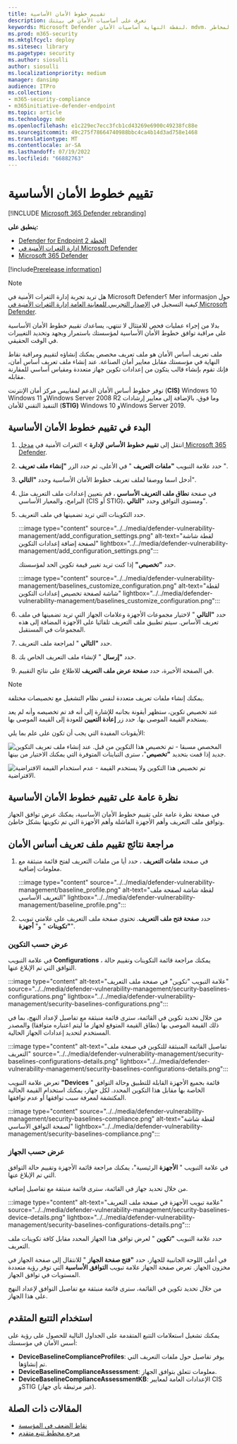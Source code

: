 ```yaml
---
title: تقييم خطوط الأمان الأساسية
description: تعرف على أساسيات الأمان في بيئتك
keywords: Microsoft Defender لنقطة النهاية أساسيات الأمان، mdvm، إدارة الثغرات الأمنية & المخاطر
ms.prod: m365-security
ms.mktglfcycl: deploy
ms.sitesec: library
ms.pagetype: security
ms.author: siosulli
author: siosulli
ms.localizationpriority: medium
manager: dansimp
audience: ITPro
ms.collection:
- m365-security-compliance
- m365initiative-defender-endpoint
ms.topic: article
ms.technology: mde
ms.openlocfilehash: e1c229ec7ecc3fcb1cd43269e6900c49238fc88e
ms.sourcegitcommit: 49c275f78664740988bbc4ca4b14d3ad758e1468
ms.translationtype: MT
ms.contentlocale: ar-SA
ms.lasthandoff: 07/19/2022
ms.locfileid: "66882763"
---
```

# <a name="security-baselines-assessment"></a>تقييم خطوط الأمان الأساسية

[!INCLUDE [Microsoft 365 Defender rebranding](../../includes/microsoft-defender.md)]

**ينطبق على:**

- [Defender for Endpoint الخطة 2](https://go.microsoft.com/fwlink/?linkid=2154037)
- [إدارة الثغرات الأمنية في Microsoft Defender](index.yml)
- [Microsoft 365 Defender](https://go.microsoft.com/fwlink/?linkid=2118804)

[!include[Prerelease information](../../includes/prerelease.md)]

>[!Note]
> هل تريد تجربة إدارة الثغرات الأمنية في Microsoft Defender؟ Mer informasjon حول كيفية التسجيل في [الإصدار التجريبي للمعاينة العامة إدارة الثغرات الأمنية في Microsoft Defender](../defender-vulnerability-management/get-defender-vulnerability-management.md).

بدلا من إجراء عمليات فحص للامتثال لا تنتهي، يساعدك تقييم خطوط الأمان الأساسية على مراقبة توافق خطوط الأمان الأساسية لمؤسستك باستمرار وبجهد وتحديد التغييرات في الوقت الحقيقي.

ملف تعريف أساس الأمان هو ملف تعريف مخصص يمكنك إنشاؤه لتقييم ومراقبة نقاط النهاية في مؤسستك مقابل معايير أمان الصناعة. عند إنشاء ملف تعريف أساس أمان، فإنك تقوم بإنشاء قالب يتكون من إعدادات تكوين جهاز متعددة ومقياس أساسي للمقارنة مقابله.

توفر خطوط أساس الأمان الدعم لمقاييس مركز أمان الإنترنت (**CIS)** Windows 10 Windows 11 وWindows Server 2008 R2 وما فوق، بالإضافة إلى معايير إرشادات التنفيذ التقني للأمان (**STIG)** Windows 10 وWindows Server 2019.

## <a name="get-started-with-security-baselines-assessment"></a>البدء في تقييم خطوط الأمان الأساسية

1. انتقل إلى **تقييم خطوط الأساس** **لإدارة** >  الثغرات الأمنية في [مدخل Microsoft 365 Defender](https://security.microsoft.com).
2. حدد علامة التبويب **"ملفات التعريف** " في الأعلى، ثم حدد الزر **"إنشاء ملف تعريف** ".
3. أدخل اسما ووصفا لملف تعريف خطوط الأمان الأساسية وحدد **"التالي**".
4. في صفحة **نطاق ملف التعريف الأساسي** ، قم بتعيين إعدادات ملف التعريف مثل البرامج، والمعيار الأساسي (CIS أو STIG)، ومستوى التوافق وحدد **"التالي**".
5. حدد التكوينات التي تريد تضمينها في ملف التعريف.

   :::image type="content" source="../../media/defender-vulnerability-management/add_configuration_settings.png" alt-text="لقطة شاشة لصفحة إضافة إعدادات التكوين" lightbox="../../media/defender-vulnerability-management/add_configuration_settings.png":::

   حدد **"تخصيص"** إذا كنت تريد تغيير قيمة تكوين الحد لمؤسستك.

   :::image type="content" source="../../media/defender-vulnerability-management/baselines_customize_configuration.png" alt-text="لقطة شاشة لصفحة تخصيص إعدادات التكوين"  lightbox="../../media/defender-vulnerability-management/baselines_customize_configuration.png":::

6. حدد **"التالي** " لاختيار مجموعات الأجهزة وعلامات الجهاز التي تريد تضمينها في ملف تعريف الأساس. سيتم تطبيق ملف التعريف تلقائيا على الأجهزة المضافة إلى هذه المجموعات في المستقبل.
7. حدد **"التالي** " لمراجعة ملف التعريف.
8. حدد **"إرسال** " لإنشاء ملف التعريف الخاص بك.
9. في الصفحة الأخيرة، حدد **صفحة عرض ملف التعريف** للاطلاع على نتائج التقييم.

>[!Note]
>يمكنك إنشاء ملفات تعريف متعددة لنفس نظام التشغيل مع تخصيصات مختلفة.

 عند تخصيص تكوين، ستظهر أيقونة بجانبه للإشارة إلى أنه قد تم تخصيصه وأنه لم يعد يستخدم القيمة الموصى بها. حدد زر **إعادة التعيين** للعودة إلى القيمة الموصى بها.

الأيقونات المفيدة التي يجب أن تكون على علم بما يلي:

![التكوين](../../media/defender-vulnerability-management/previous_customization.png) المخصص مسبقا - تم تخصيص هذا التكوين من قبل. عند إنشاء ملف تعريف جديد إذا قمت بتحديد **"تخصيص**"، سترى التباينات المتوفرة التي يمكنك الاختيار من بينها.

![عدم استخدام القيمة الافتراضية](../../media/defender-vulnerability-management/customized_value.png) - تم تخصيص هذا التكوين ولا يستخدم القيمة الافتراضية.

## <a name="security-baselines-assessment-overview"></a>نظرة عامة على تقييم خطوط الأمان الأساسية

في صفحة نظرة عامة على تقييم خطوط الأمان الأساسية، يمكنك عرض توافق الجهاز وتوافق ملف التعريف وأهم الأجهزة الفاشلة وأهم الأجهزة التي تم تكوينها بشكل خاطئ.

## <a name="review-security-baseline-profile-assessment-results"></a>مراجعة نتائج تقييم ملف تعريف أساس الأمان

1. في صفحة **ملفات التعريف** ، حدد أيا من ملفات التعريف لفتح قائمة منبثقة مع معلومات إضافية.

   :::image type="content" source="../../media/defender-vulnerability-management/baseline_profile.png" alt-text="لقطة شاشة لصفحة ملف التعريف الأساسي" lightbox="../../media/defender-vulnerability-management/baseline_profile.png":::

2. حدد **صفحة فتح ملف التعريف**. تحتوي صفحة ملف التعريف على علامتي تبويب **"تكوينات** " و" **أجهزة**".

### <a name="view-by-configuration"></a>عرض حسب التكوين

في علامة التبويب **Configurations** ، يمكنك مراجعة قائمة التكوينات وتقييم حالة التوافق التي تم الإبلاغ عنها.

:::image type="content" alt-text="علامة التبويب &quot;تكوين&quot; في صفحة ملف التعريف" source="../../media/defender-vulnerability-management/security-baselines-configurations.png" lightbox="../../media/defender-vulnerability-management/security-baselines-configurations.png":::

من خلال تحديد تكوين في القائمة، سترى قائمة منبثقة مع تفاصيل لإعداد النهج، بما في ذلك القيمة الموصى بها (نطاق القيمة المتوقع لجهاز ما ليتم اعتباره متوافقا) والمصدر المستخدم لتحديد إعدادات الجهاز الحالية.

:::image type="content" alt-text="تفاصيل القائمة المنبثقة للتكوين في صفحة ملف التعريف" source="../../media/defender-vulnerability-management/security-baselines-configurations-details.png" lightbox="../../media/defender-vulnerability-management/security-baselines-configurations-details.png":::

تعرض علامة التبويب **"Devices** " قائمة بجميع الأجهزة القابلة للتطبيق وحالة التوافق الخاصة بها مقابل هذا التكوين المحدد. لكل جهاز، يمكنك استخدام القيمة الحالية المكتشفة لمعرفة سبب توافقها أو عدم توافقها.

   :::image type="content" source="../../media/defender-vulnerability-management/security-baselines-compliance.png" alt-text="لقطة شاشة لصفحة التوافق الأساسي" lightbox="../../media/defender-vulnerability-management/security-baselines-compliance.png":::

### <a name="view-by-device"></a>عرض حسب الجهاز

في علامة التبويب " **الأجهزة** الرئيسية"، يمكنك مراجعة قائمة الأجهزة وتقييم حالة التوافق التي تم الإبلاغ عنها.

من خلال تحديد جهاز في القائمة، سترى قائمة منبثقة مع تفاصيل إضافية.

:::image type="content" alt-text="علامة تبويب الأجهزة في صفحة ملف التعريف" source="../../media/defender-vulnerability-management/security-baselines-device-details.png" lightbox="../../media/defender-vulnerability-management/security-baselines-configurations-details.png":::

حدد علامة التبويب **"تكوين** " لعرض توافق هذا الجهاز المحدد مقابل كافة تكوينات ملف التعريف.

في أعلى اللوحة الجانبية للجهاز، حدد **"فتح صفحة الجهاز** " للانتقال إلى صفحة الجهاز في مخزون الجهاز. تعرض صفحة الجهاز علامة تبويب **التوافق الأساسية** التي توفر رؤية متعددة المستويات في توافق الجهاز.

من خلال تحديد تكوين في القائمة، سترى قائمة منبثقة مع تفاصيل التوافق لإعداد النهج على هذا الجهاز.

## <a name="use-advanced-hunting"></a>استخدام التتبع المتقدم

يمكنك تشغيل استعلامات التتبع المتقدمة على الجداول التالية للحصول على رؤية على أسس الأمان في مؤسستك:

- **DeviceBaselineComplianceProfiles**: يوفر تفاصيل حول ملفات التعريف التي تم إنشاؤها.
- **DeviceBaselineComplianceAssessment**: معلومات تتعلق بتوافق الجهاز.
- **DeviceBaselineComplianceAssessmentKB**: الإعدادات العامة لمعايير CIS وSTIG (غير مرتبطة بأي جهاز).

## <a name="related-articles"></a>المقالات ذات الصلة

- [نقاط الضعف في المؤسسة](tvm-weaknesses.md)
- [مرجع مخطط تتبع متقدم](../defender-endpoint/advanced-hunting-schema-reference.md)
